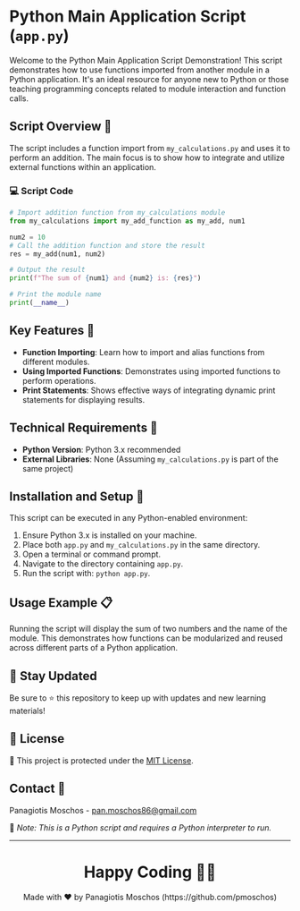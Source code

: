 # Python Main Application Script (`app.py`)

Welcome to the Python Main Application Script Demonstration! This script demonstrates how to use functions imported from another module in a Python application. It's an ideal resource for anyone new to Python or those teaching programming concepts related to module interaction and function calls.

## Script Overview 📘

The script includes a function import from `my_calculations.py` and uses it to perform an addition. The main focus is to show how to integrate and utilize external functions within an application.

### :computer: Script Code

```python
# Import addition function from my_calculations module
from my_calculations import my_add_function as my_add, num1

num2 = 10
# Call the addition function and store the result
res = my_add(num1, num2)

# Output the result
print(f"The sum of {num1} and {num2} is: {res}")

# Print the module name
print(__name__)
```

## Key Features 🌟
- **Function Importing**: Learn how to import and alias functions from different modules.
- **Using Imported Functions**: Demonstrates using imported functions to perform operations.
- **Print Statements**: Shows effective ways of integrating dynamic print statements for displaying results.

## Technical Requirements 🔧
- **Python Version**: Python 3.x recommended
- **External Libraries**: None (Assuming `my_calculations.py` is part of the same project)

## Installation and Setup 🚀
This script can be executed in any Python-enabled environment:
1. Ensure Python 3.x is installed on your machine.
2. Place both `app.py` and `my_calculations.py` in the same directory.
3. Open a terminal or command prompt.
4. Navigate to the directory containing `app.py`.
5. Run the script with: `python app.py`.

## Usage Example 📋
Running the script will display the sum of two numbers and the name of the module. This demonstrates how functions can be modularized and reused across different parts of a Python application.

## 📢 Stay Updated
Be sure to ⭐ this repository to keep up with updates and new learning materials!

## 📄 License
🔐 This project is protected under the [MIT License](https://mit-license.org/).

## Contact 📧
Panagiotis Moschos - pan.moschos86@gmail.com

🔗 *Note: This is a Python script and requires a Python interpreter to run.*

---
<h1 align=center>Happy Coding 👨‍💻 </h1>

<p align="center">
  Made with ❤️ by Panagiotis Moschos (https://github.com/pmoschos)
</p>
